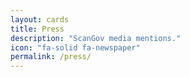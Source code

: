 ```yaml
---
layout: cards
title: Press
description: "ScanGov media mentions."
icon: "fa-solid fa-newspaper"
permalink: /press/
---
```


